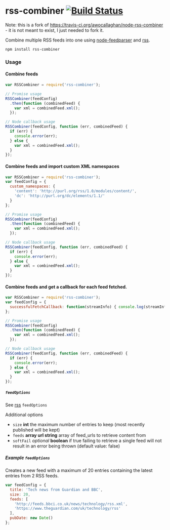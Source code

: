 rss-combiner [![Build Status](https://travis-ci.org/awocallaghan/node-rss-combiner.svg?branch=master)](https://travis-ci.org/awocallaghan/node-rss-combiner)
======

Note: this is a fork of https://travis-ci.org/awocallaghan/node-rss-combiner - it is not meant
to exist, I just needed to fork it.

Combine multiple RSS feeds into one using [node-feedparser](https://www.npmjs.com/package/node-feedparser "npm node-feedparser package") and [rss](https://www.npmjs.com/package/rss "npm rss package").

    npm install rss-combiner

### Usage

#### Combine feeds

```js
var RSSCombiner = require('rss-combiner');

// Promise usage
RSSCombiner(feedConfig)
  .then(function (combinedFeed) {
    var xml = combinedFeed.xml();
  });

// Node callback usage
RSSCombiner(feedConfig, function (err, combinedFeed) {
  if (err) {
    console.error(err);
  } else {
    var xml = combinedFeed.xml();
  }
});
```

#### Combine feeds and import custom XML namespaces
```js
var RSSCombiner = require('rss-combiner');
var feedConfig = {
  custom_namespaces: {
    'content': 'http://purl.org/rss/1.0/modules/content/',
    'dc': 'http://purl.org/dc/elements/1.1/'
  }
};

// Promise usage
RSSCombiner(feedConfig)
  .then(function (combinedFeed) {
    var xml = combinedFeed.xml();
  });

// Node callback usage
RSSCombiner(feedConfig, function (err, combinedFeed) {
  if (err) {
    console.error(err);
  } else {
    var xml = combinedFeed.xml();
  }
});
```

#### Combine feeds and get a callback for each feed fetched.
```js
var RSSCombiner = require('rss-combiner');
var feedConfig = {
  successfulFetchCallback: function(streamInfo) { console.log(streamInfo) }
};

// Promise usage
RSSCombiner(feedConfig)
  .then(function (combinedFeed) {
    var xml = combinedFeed.xml();
  });

// Node callback usage
RSSCombiner(feedConfig, function (err, combinedFeed) {
  if (err) {
    console.error(err);
  } else {
    var xml = combinedFeed.xml();
  }
});
```

##### `feedOptions`

See [rss](https://www.npmjs.com/package/rss#feedoptions "feedOptions - rss (npm)") `feedOptions`

Additional options

* `size` **int** the maximum number of entries to keep (most recently published will be kept)
* `feeds` **array url string** array of feed_urls to retrieve content from
* `softFail` _optional_ **boolean** if true failing to retrieve a single feed will not result in an error being thrown (default value: false)

##### Example `feedOptions`

Creates a new feed with a maximum of 20 entries containing the latest entries from
2 RSS feeds.

```js
var feedConfig = {
  title: 'Tech news from Guardian and BBC',
  size: 20,
  feeds: [
    'http://feeds.bbci.co.uk/news/technology/rss.xml',
    'https://www.theguardian.com/uk/technology/rss'
  ],
  pubDate: new Date()
};
```